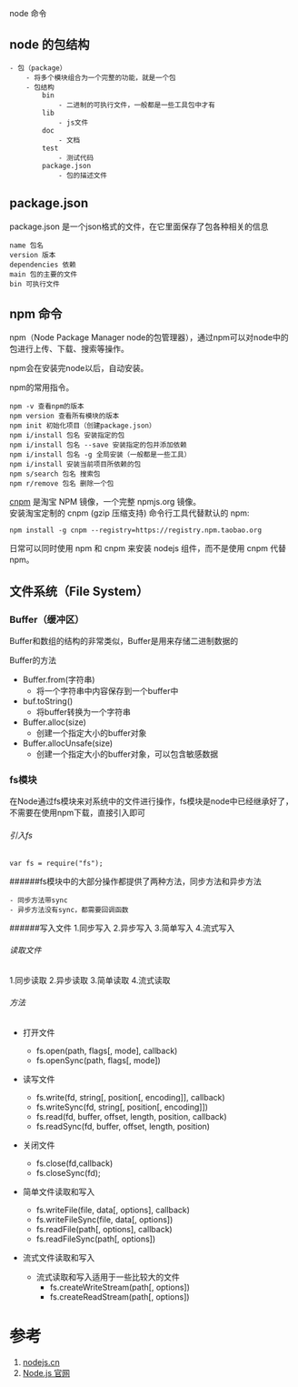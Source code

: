 node 命令

## node 的包结构
```
- 包（package）
    - 将多个模块组合为一个完整的功能，就是一个包
    - 包结构
        bin
            - 二进制的可执行文件，一般都是一些工具包中才有
        lib
            - js文件
        doc
            - 文档
        test
            - 测试代码
        package.json
            - 包的描述文件
```

## package.json				
package.json 是一个json格式的文件，在它里面保存了包各种相关的信息

```
name 包名
version 版本
dependencies 依赖
main 包的主要的文件
bin 可执行文件
```

## npm 命令				
npm（Node Package Manager node的包管理器），通过npm可以对node中的包进行上传、下载、搜索等操作。

npm会在安装完node以后，自动安装。

npm的常用指令。
```
npm -v 查看npm的版本
npm version 查看所有模块的版本
npm init 初始化项目（创建package.json）
npm i/install 包名 安装指定的包
npm i/install 包名 --save 安装指定的包并添加依赖
npm i/install 包名 -g 全局安装（一般都是一些工具）
npm i/install 安装当前项目所依赖的包
npm s/search 包名 搜索包	
npm r/remove 包名 删除一个包
```

[cnpm](http://npm.taobao.org/) 是淘宝 NPM 镜像，一个完整 npmjs.org 镜像。  
安装淘宝定制的 cnpm (gzip 压缩支持) 命令行工具代替默认的 npm:

```shell script
npm install -g cnpm --registry=https://registry.npm.taobao.org
```

日常可以同时使用 npm 和 cnpm 来安装 nodejs 组件，而不是使用 cnpm 代替 npm。

## 文件系统（File System）
### Buffer（缓冲区）
Buffer和数组的结构的非常类似，Buffer是用来存储二进制数据的

Buffer的方法
- Buffer.from(字符串)
    - 将一个字符串中内容保存到一个buffer中
- buf.toString()
    - 将buffer转换为一个字符串
- Buffer.alloc(size)
    - 创建一个指定大小的buffer对象
- Buffer.allocUnsafe(size)
    - 创建一个指定大小的buffer对象，可以包含敏感数据
            
            
### fs模块

在Node通过fs模块来对系统中的文件进行操作，fs模块是node中已经继承好了，不需要在使用npm下载，直接引入即可

###### 引入fs
```
var fs = require("fs");
```

######fs模块中的大部分操作都提供了两种方法，同步方法和异步方法
```
- 同步方法带sync
- 异步方法没有sync，都需要回调函数
``` 

######写入文件
1.同步写入
2.异步写入
3.简单写入
4.流式写入
    
###### 读取文件
1.同步读取
2.异步读取
3.简单读取
4.流式读取
    
###### 方法

- 打开文件
    - fs.open(path, flags[, mode], callback)
    - fs.openSync(path, flags[, mode])
    
- 读写文件
    - fs.write(fd, string[, position[, encoding]], callback)
    - fs.writeSync(fd, string[, position[, encoding]])
    - fs.read(fd, buffer, offset, length, position, callback)
    - fs.readSync(fd, buffer, offset, length, position)
    
- 关闭文件
    - fs.close(fd,callback)
    - fs.closeSync(fd);
    
- 简单文件读取和写入
    - fs.writeFile(file, data[, options], callback)
    - fs.writeFileSync(file, data[, options])
    - fs.readFile(path[, options], callback)
    - fs.readFileSync(path[, options])
    
    
- 流式文件读取和写入
    - 流式读取和写入适用于一些比较大的文件
        - fs.createWriteStream(path[, options])
        - fs.createReadStream(path[, options])

# 参考
1. [nodejs.cn](http://nodejs.cn/)
1. [Node.js 官网](https://nodejs.org/zh-cn/)